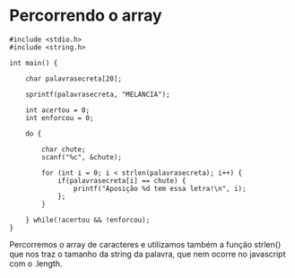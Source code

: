 # Percorrendo o array

    #include <stdio.h>
    #include <string.h>

    int main() {

        char palavrasecreta[20];

        sprintf(palavrasecreta, "MELANCIA");

        int acertou = 0;
        int enforcou = 0;

        do {

            char chute;
            scanf("%c", &chute);

            for (int i = 0; i < strlen(palavrasecreta); i++) {
                if(palavrasecreta[i] == chute) {
                    printf("Aposição %d tem essa letra!\n", i);
                };
            }

        } while(!acertou && !enforcou);
    }

Percorremos o array de caracteres e utilizamos também a função strlen() que nos traz o tamanho da string da palavra, que nem ocorre no javascript com o .length.

